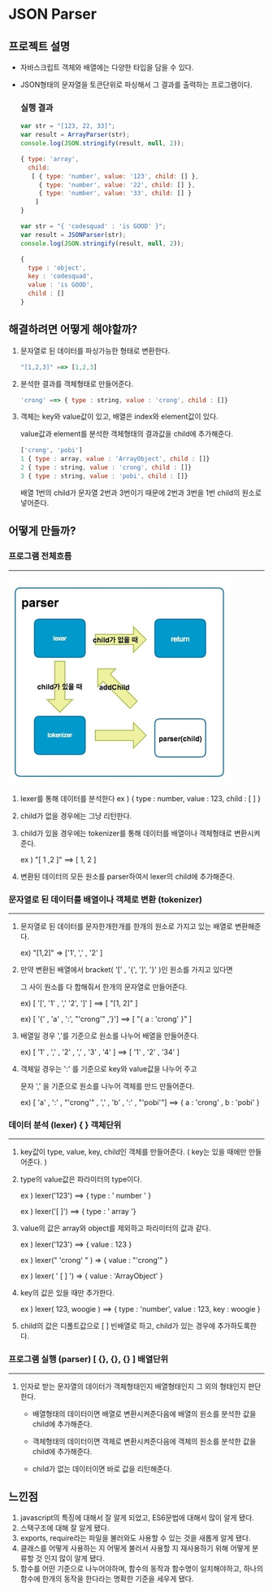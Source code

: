 # JSON Parser

## 프로젝트 설명

* 자바스크립트 객체와 배열에는 다양한 타입을 담을 수 있다.

* JSON형태의 문자열을 토큰단위로 파싱해서 그 결과를 출력하는 프로그램이다.

  

  ### 실행 결과
  ~~~js
  var str = "[123, 22, 33]";
  var result = ArrayParser(str);
  console.log(JSON.stringify(result, null, 2));
  ~~~

  

  ~~~js
  { type: 'array',
    child: 
     [ { type: 'number', value: '123', child: [] },
       { type: 'number', value: '22', child: [] },
       { type: 'number', value: '33', child: [] } 
      ]
  }
  ~~~
  
  ~~~js
  var str = "{ 'codesquad' : 'is GOOD' }";
  var result = JSONParser(str);
  console.log(JSON.stringify(result, null, 2));
  ~~~
  
  ~~~js
  { 
    type : 'object',
    key : 'codesquad',
    value : 'is GOOD',
    child : []
  }
  ~~~



## 해결하려면 어떻게 해야할까?

1. 문자열로 된 데이터를 파싱가능한 형태로 변환한다.

   ~~~js
   "[1,2,3]" ==> [1,2,3]
   ~~~

2. 분석한 결과를 객체형태로 만들어준다.

   ~~~js
   'crong' ==> { type : string, value : 'crong', child : []}
   ~~~

3. 객체는 key와 value값이 있고, 배열은 index와 element값이 있다. 

   value값과 element를 분석한 객체형태의 결과값을 child에 추가해준다.

   ~~~js
   ['crong', 'pobi']
   1 { type : array, value : 'ArrayObject', child : []}
   2 { type : string, value : 'crong', child : []}
   3 { type : string, value : 'pobi', child : []} 
   ~~~

   배열 1번의 child가 문자열 2번과 3번이기 때문에 2번과 3번을 1번 child의 원소로 넣어준다.

   

## 어떻게 만들까?

### 프로그램 전체흐름

------

![](image/arrayParser.jpg)

1. lexer를 통해 데이터를 분석한다 ex ) { type : number, value : 123, child : [ ] }

2. child가 없을 경우에는 그냥 리턴한다.

3. child가 있을 경우에는 tokenizer를 통해 데이터를 배열이나 객체형태로 변환시켜준다.

   ex ) "[ 1 ,2 ]" ==> [ 1, 2 ]

4. 변환된 데이터의 모든 원소를 parser하여서 lexer의 child에 추가해준다.



### 문자열로 된 데이터를 배열이나 객체로 변환 (tokenizer)

--------

1. 문자열로 된 데이터를 문자한개한개를 한개의 원소로 가지고 있는 배열로 변환해준다.

   ex) "[1,2]" => ['1', ',' , '2' ]

   

2. 만약 변환된 배열에서 bracket( '[' , '{', ']', '}' )인 원소를 가지고 있다면

   그 사이 원소를 다 합해줘서 한개의 문자열로 만들어준다.

   ex) [ '[', '1' , ',' '2', ']' ] ==> [ "[1, 2]" ]

   ex) [ '{' , 'a' , ':', "'crong'" ,'}'] ==> [ "{ a : 'crong' }" ]

   

3. 배열일 경우 ','를 기준으로 원소를 나누어 배열을 만들어준다.

   ex) [ '1' , ',' , '2' , ',' , '3' , '4' ] ==> [ '1' , '2' , '34' ]

   

4. 객체일 경우는 ':' 를 기준으로 key와 value값을 나누어 주고

   문자 ',' 을 기준으로 원소를 나누어 객체를 만드 만들어준다.

   ex) [ 'a' , ':' , "'crong'" , ',' , 'b' , ':' , "'pobi'"] ==> { a : 'crong' , b : 'pobi' }



### 데이터 분석 (lexer) { } 객체단위  

---

1. key값이 type, value, key, child인 객체를 만들어준다. ( key는 있을 때에만 만들어준다. )

2. type의 value값은 파라미터의 type이다. 

   ex ) lexer('123') ==> { type : ' number ' }

   ex ) lexer('[ ]') ==> { type : ' array '}

3. value의 값은 array와 object를 제외하고 파라미터의 값과 같다.

   ex ) lexer('123') ==> { value : 123 }

   ex ) lexer(" 'crong' " ) => { value : "'crong'" }

   ex ) lexer( ' [ ] ') => { value : 'ArrayObject' }

4. key의 값은 있을 때만 추가한다.

   ex ) lexer( 123, woogie ) ==> { type : 'number', value : 123, key : woogie }

5. child의 값은 디폴트값으로 [ ] 빈배열로 하고, child가 있는 경우에 추가하도록한다.

### 프로그램 실행 (parser)  [ {}, {}, {} ] 배열단위

---

1. 인자로 받는 문자열의 데이터가 객체형태인지 배열형태인지 그 외의 형태인지 판단한다.
   * 배열형태의 데이터이면 배열로 변환시켜준다음에 배열의 원소를 분석한 값을 child에 추가해준다.

   * 객체형태의 데이터이면 객체로 변환시켜준다음에 객체의 원소를 분석한 값을 child에 추가해준다.

   * child가 없는 데이터이면 바로 값을 리턴해준다.



## 느낀점

1. javascript의 특징에 대해서 잘 알게 되었고, ES6문법에 대해서 많이 알게 됐다.
2. 스택구조에 대해 잘 알게 됐다.
3. exports, require라는 파일을 불러와도 사용할 수 있는 것을 새롭게 알게 됐다.
4. 클래스를 어떻게 사용하는 지 어떻게 불러서 사용할 지 재사용하기 위해 어떻게 분류할 것 인지 많이 알게 됐다.
5. 함수를 어떤 기준으로 나누어야하며, 함수의 동작과 함수명이 일치해야하고, 하나의 함수에 한개의 동작을 한다라는 명확한 기준을 세우게 됐다.

